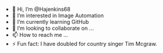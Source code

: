 - 👋 Hi, I’m @Hajenkins68
- 👀 I’m interested in Image Automation
- 🌱 I’m currently learning GitHub
- 💞️ I’m looking to collaborate on ...
- 📫 How to reach me ...
- ⚡ Fun fact: I have doubled for country singer Tim Mcgraw.

<!---
Hajenkins68/Hajenkins68 is a ✨ special ✨ repository because its `README.md` (this file) appears on your GitHub profile.
You can click the Preview link to take a look at your changes.
--->
